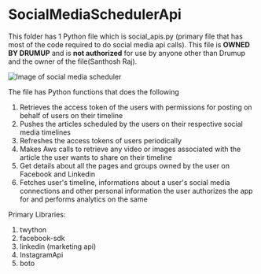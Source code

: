 # SocialMediaSchedulerApi

This folder has 1 Python file which is social_apis.py (primary file that has most of the code required to do social media api calls). This file is **OWNED BY DRUMUP** and is **not authorized** for use by anyone other than Drumup and the owner of the file(Santhosh Raj).

![Image of social media scheduler](https://drive.google.com/file/d/1rSex1BRaHnW0eP2NWC0SvjkmTQwpE5dq/view?usp=sharing)

The file has Python functions that does the following
1. Retrieves the access token of the users with permissions for posting on behalf of users on their timeline
2. Pushes the articles scheduled by the users on their respective social media timelines
3. Refreshes the access tokens of users periodically
4. Makes Aws calls to retrieve any video or images associated with the article the user wants to share on their timeline
5. Get details about all the pages and groups owned by the user on Facebook and Linkedin
6. Fetches user's timeline, informations about a user's social media connections and other personal information the user authorizes the app for and performs analytics on the same

Primary Libraries:
1. twython
2. facebook-sdk
3. linkedin (marketing api)
4. InstagramApi
5. boto

